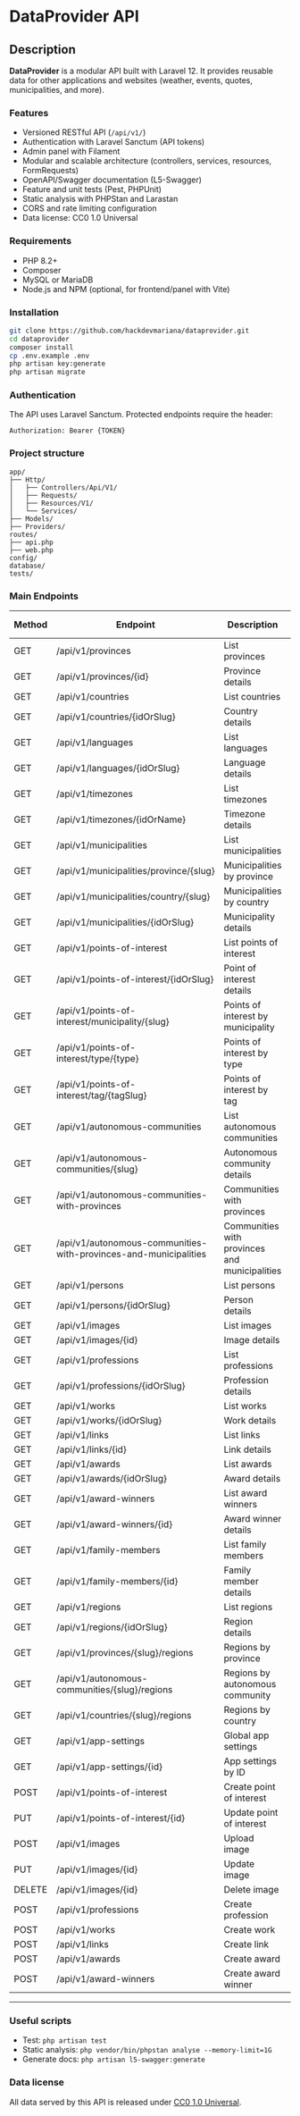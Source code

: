 # DataProvider API

## Description

**DataProvider** is a modular API built with Laravel 12. It provides reusable data for other applications and websites (weather, events, quotes, municipalities, and more).

### Features

- Versioned RESTful API (`/api/v1/`)
- Authentication with Laravel Sanctum (API tokens)
- Admin panel with Filament
- Modular and scalable architecture (controllers, services, resources, FormRequests)
- OpenAPI/Swagger documentation (L5-Swagger)
- Feature and unit tests (Pest, PHPUnit)
- Static analysis with PHPStan and Larastan
- CORS and rate limiting configuration
- Data license: CC0 1.0 Universal

### Requirements

- PHP 8.2+
- Composer
- MySQL or MariaDB
- Node.js and NPM (optional, for frontend/panel with Vite)

### Installation

```bash
git clone https://github.com/hackdevmariana/dataprovider.git
cd dataprovider
composer install
cp .env.example .env
php artisan key:generate
php artisan migrate
```

### Authentication

The API uses Laravel Sanctum. Protected endpoints require the header:

```
Authorization: Bearer {TOKEN}
```

### Project structure

```
app/
├── Http/
│   ├── Controllers/Api/V1/
│   ├── Requests/
│   ├── Resources/V1/
│   └── Services/
├── Models/
├── Providers/
routes/
├── api.php
├── web.php
config/
database/
tests/
```

### Main Endpoints

| Method | Endpoint                                               | Description                                 | Auth Required |
|--------|--------------------------------------------------------|---------------------------------------------|--------------|
| GET    | /api/v1/provinces                                      | List provinces                              | No           |
| GET    | /api/v1/provinces/{id}                                 | Province details                            | No           |
| GET    | /api/v1/countries                                      | List countries                              | No           |
| GET    | /api/v1/countries/{idOrSlug}                           | Country details                             | No           |
| GET    | /api/v1/languages                                      | List languages                              | No           |
| GET    | /api/v1/languages/{idOrSlug}                           | Language details                            | No           |
| GET    | /api/v1/timezones                                      | List timezones                              | No           |
| GET    | /api/v1/timezones/{idOrName}                           | Timezone details                            | No           |
| GET    | /api/v1/municipalities                                 | List municipalities                         | No           |
| GET    | /api/v1/municipalities/province/{slug}                 | Municipalities by province                  | No           |
| GET    | /api/v1/municipalities/country/{slug}                  | Municipalities by country                   | No           |
| GET    | /api/v1/municipalities/{idOrSlug}                      | Municipality details                        | No           |
| GET    | /api/v1/points-of-interest                             | List points of interest                     | No           |
| GET    | /api/v1/points-of-interest/{idOrSlug}                  | Point of interest details                   | No           |
| GET    | /api/v1/points-of-interest/municipality/{slug}         | Points of interest by municipality          | No           |
| GET    | /api/v1/points-of-interest/type/{type}                 | Points of interest by type                  | No           |
| GET    | /api/v1/points-of-interest/tag/{tagSlug}               | Points of interest by tag                   | No           |
| GET    | /api/v1/autonomous-communities                         | List autonomous communities                 | No           |
| GET    | /api/v1/autonomous-communities/{slug}                  | Autonomous community details                | No           |
| GET    | /api/v1/autonomous-communities-with-provinces          | Communities with provinces                  | No           |
| GET    | /api/v1/autonomous-communities-with-provinces-and-municipalities | Communities with provinces and municipalities | No        |
| GET    | /api/v1/persons                                        | List persons                                | No           |
| GET    | /api/v1/persons/{idOrSlug}                             | Person details                              | No           |
| GET    | /api/v1/images                                         | List images                                 | No           |
| GET    | /api/v1/images/{id}                                    | Image details                               | No           |
| GET    | /api/v1/professions                                    | List professions                            | No           |
| GET    | /api/v1/professions/{idOrSlug}                         | Profession details                          | No           |
| GET    | /api/v1/works                                          | List works                                  | No           |
| GET    | /api/v1/works/{idOrSlug}                               | Work details                                | No           |
| GET    | /api/v1/links                                          | List links                                  | No           |
| GET    | /api/v1/links/{id}                                     | Link details                                | No           |
| GET    | /api/v1/awards                                         | List awards                                 | No           |
| GET    | /api/v1/awards/{idOrSlug}                              | Award details                               | No           |
| GET    | /api/v1/award-winners                                  | List award winners                          | No           |
| GET    | /api/v1/award-winners/{id}                             | Award winner details                        | No           |
| GET    | /api/v1/family-members                                 | List family members                         | No           |
| GET    | /api/v1/family-members/{id}                            | Family member details                       | No           |
| GET    | /api/v1/regions                                        | List regions                                | No           |
| GET    | /api/v1/regions/{idOrSlug}                             | Region details                              | No           |
| GET    | /api/v1/provinces/{slug}/regions                       | Regions by province                         | No           |
| GET    | /api/v1/autonomous-communities/{slug}/regions          | Regions by autonomous community             | No           |
| GET    | /api/v1/countries/{slug}/regions                       | Regions by country                          | No           |
| GET    | /api/v1/app-settings                                   | Global app settings                         | Yes          |
| GET    | /api/v1/app-settings/{id}                              | App settings by ID                          | Yes          |
| POST   | /api/v1/points-of-interest                             | Create point of interest                    | Yes          |
| PUT    | /api/v1/points-of-interest/{id}                        | Update point of interest                    | Yes          |
| POST   | /api/v1/images                                         | Upload image                                | Yes          |
| PUT    | /api/v1/images/{id}                                    | Update image                                | Yes          |
| DELETE | /api/v1/images/{id}                                    | Delete image                                | Yes          |
| POST   | /api/v1/professions                                    | Create profession                           | Yes          |
| POST   | /api/v1/works                                          | Create work                                 | Yes          |
| POST   | /api/v1/links                                          | Create link                                 | Yes          |
| POST   | /api/v1/awards                                         | Create award                                | Yes          |
| POST   | /api/v1/award-winners                                  | Create award winner                         | Yes          |

---

### Useful scripts

- Test: `php artisan test`
- Static analysis: `php vendor/bin/phpstan analyse --memory-limit=1G`
- Generate docs: `php artisan l5-swagger:generate`

### Data license

All data served by this API is released under [CC0 1.0 Universal](https://creativecommons.org/publicdomain/zero/1.0/).
